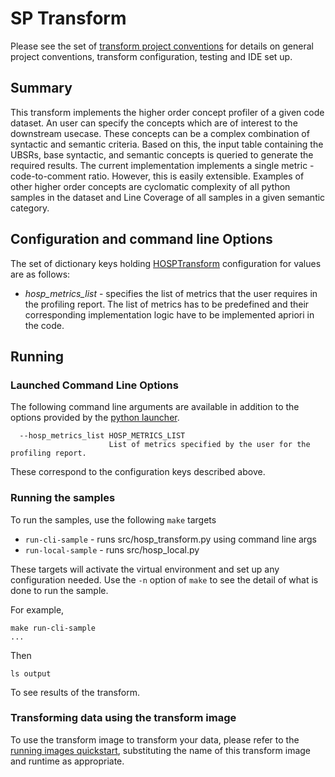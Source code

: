 # SP Transform 
Please see the set of
[transform project conventions](../../../README.md#transform-project-conventions)
for details on general project conventions, transform configuration,
testing and IDE set up.

## Summary 
This transform implements the higher order concept profiler of a given code dataset.
An user can specify the concepts which are of interest to the downstream usecase. These 
concepts can be a complex combination of syntactic and semantic criteria. Based on this, 
the input table containing the UBSRs, base syntactic, and semantic concepts is queried to generate 
the required results. The current implementation implements a single metric - code-to-comment ratio.
However, this is easily extensible. Examples of other higher order concepts are cyclomatic complexity 
of all python samples in the dataset and Line Coverage of all samples in a given semantic category.

## Configuration and command line Options

The set of dictionary keys holding [HOSPTransform](src/hosp_transform.py) 
configuration for values are as follows:

* _hosp_metrics_list_ - specifies the list of metrics that the user requires in the profiling report.
The list of metrics has to be predefined and their corresponding implementation logic have to be implemented 
apriori in the code.


## Running

### Launched Command Line Options 
The following command line arguments are available in addition to 
the options provided by 
the [python launcher](../../../../data-processing-lib/doc/python-launcher-options.md).
```
  --hosp_metrics_list HOSP_METRICS_LIST
                      List of metrics specified by the user for the profiling report.
```
These correspond to the configuration keys described above.

### Running the samples
To run the samples, use the following `make` targets

* `run-cli-sample` - runs src/hosp_transform.py using command line args
* `run-local-sample` - runs src/hosp_local.py

These targets will activate the virtual environment and set up any configuration needed.
Use the `-n` option of `make` to see the detail of what is done to run the sample.

For example, 
```shell
make run-cli-sample
...
```
Then 

```shell
ls output
```
To see results of the transform.

### Transforming data using the transform image

To use the transform image to transform your data, please refer to the 
[running images quickstart](../../../../doc/quick-start/run-transform-image.md),
substituting the name of this transform image and runtime as appropriate.

